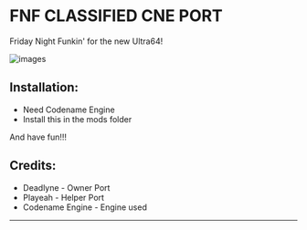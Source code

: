 # FNF CLASSIFIED CNE PORT
Friday Night Funkin' for the new Ultra64!

![images](https://images.gamebanana.com/img/ss/mods/63faadd94be4b.jpg)

## Installation:
- Need Codename Engine
- Install this in the mods folder

And have fun!!! 

## Credits:
* Deadlyne - Owner Port
* Playeah - Helper Port
* Codename Engine - Engine used
_____________________________________
